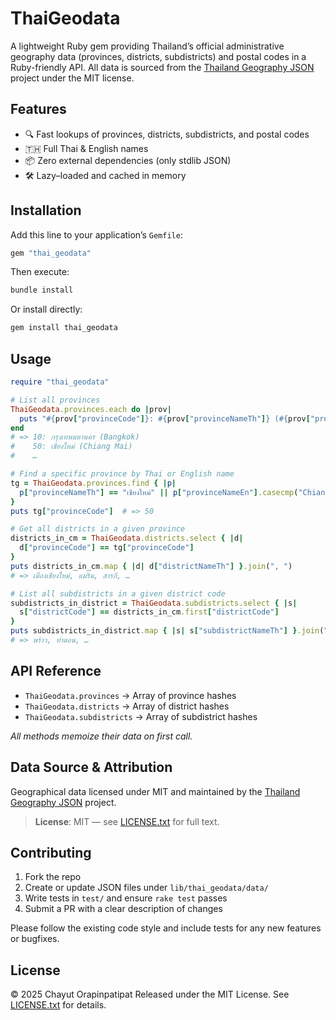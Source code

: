 # ThaiGeodata

A lightweight Ruby gem providing Thailand’s official administrative geography data (provinces, districts, subdistricts) and postal codes in a Ruby-friendly API. All data is sourced from the [Thailand Geography JSON](https://github.com/thailand-geography-data/thailand-geography-json) project under the MIT license.

## Features

* 🔍 Fast lookups of provinces, districts, subdistricts, and postal codes
* 🇹🇭 Full Thai & English names
* 📦 Zero external dependencies (only stdlib JSON)
* 🛠 Lazy–loaded and cached in memory

## Installation

Add this line to your application’s `Gemfile`:

```ruby
gem "thai_geodata"
```

Then execute:

```bash
bundle install
```

Or install directly:

```bash
gem install thai_geodata
```

## Usage

```ruby
require "thai_geodata"

# List all provinces
ThaiGeodata.provinces.each do |prov|
  puts "#{prov["provinceCode"]}: #{prov["provinceNameTh"]} (#{prov["provinceNameEn"]})"
end
# => 10: กรุงเทพมหานคร (Bangkok)
#    50: เชียงใหม่ (Chiang Mai)
#    …

# Find a specific province by Thai or English name
tg = ThaiGeodata.provinces.find { |p|
  p["provinceNameTh"] == "เชียงใหม่" || p["provinceNameEn"].casecmp("Chiang Mai").zero?
}
puts tg["provinceCode"]  # => 50

# Get all districts in a given province
districts_in_cm = ThaiGeodata.districts.select { |d|
  d["provinceCode"] == tg["provinceCode"]
}
puts districts_in_cm.map { |d| d["districtNameTh"] }.join(", ")
# => เมืองเชียงใหม่, แม่ริม, สารภี, …

# List all subdistricts in a given district code
subdistricts_in_district = ThaiGeodata.subdistricts.select { |s|
  s["districtCode"] == districts_in_cm.first["districtCode"]
}
puts subdistricts_in_district.map { |s| s["subdistrictNameTh"] }.join(", ")
# => พร้าว, ท่าตอน, …
```

## API Reference

* `ThaiGeodata.provinces` → Array of province hashes
* `ThaiGeodata.districts` → Array of district hashes
* `ThaiGeodata.subdistricts` → Array of subdistrict hashes

*All methods memoize their data on first call.*

## Data Source & Attribution

Geographical data licensed under MIT and maintained by the [Thailand Geography JSON](https://github.com/thailand-geography-data/thailand-geography-json) project.

> **License**: MIT — see [LICENSE.txt](LICENSE.txt) for full text.

## Contributing

1. Fork the repo
2. Create or update JSON files under `lib/thai_geodata/data/`
3. Write tests in `test/` and ensure `rake test` passes
4. Submit a PR with a clear description of changes

Please follow the existing code style and include tests for any new features or bugfixes.

## License

© 2025 Chayut Orapinpatipat
Released under the MIT License. See [LICENSE.txt](LICENSE.txt) for details.
